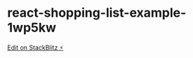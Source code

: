 # react-shopping-list-example-1wp5kw

[Edit on StackBlitz ⚡️](https://stackblitz.com/edit/react-shopping-list-example-1wp5kw)